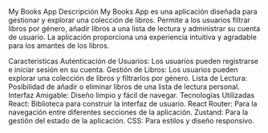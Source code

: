 My Books App
Descripción
My Books App es una aplicación diseñada para gestionar y explorar una colección de libros. Permite a los usuarios filtrar libros por género, añadir libros a una lista de lectura y administrar su cuenta de usuario. La aplicación proporciona una experiencia intuitiva y agradable para los amantes de los libros.

Características
Autenticación de Usuarios: Los usuarios pueden registrarse e iniciar sesión en su cuenta.
Gestión de Libros: Los usuarios pueden explorar una colección de libros y filtrarlos por género.
Lista de Lectura: Posibilidad de añadir o eliminar libros de una lista de lectura personal.
Interfaz Amigable: Diseño limpio y fácil de navegar.
Tecnologías Utilizadas
React: Biblioteca para construir la interfaz de usuario.
React Router: Para la navegación entre diferentes secciones de la aplicación.
Zustand: Para la gestión del estado de la aplicación.
CSS: Para estilos y diseño responsivo.
